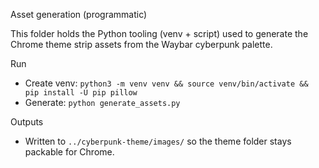Asset generation (programmatic)

This folder holds the Python tooling (venv + script) used to generate the Chrome theme strip assets from the Waybar cyberpunk palette.

Run
- Create venv: `python3 -m venv venv && source venv/bin/activate && pip install -U pip pillow`
- Generate: `python generate_assets.py`

Outputs
- Written to `../cyberpunk-theme/images/` so the theme folder stays packable for Chrome.

